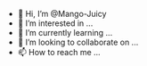 - 👋 Hi, I’m @Mango-Juicy
- 👀 I’m interested in ...
- 🌱 I’m currently learning ...
- 💞️ I’m looking to collaborate on ...
- 📫 How to reach me ...

<!---
Mango-Juicy/Mango-Juicy is a ✨ special ✨ repository because its `README.md` (this file) appears on your GitHub profile.
You can click the Preview link to take a look at your changes.
--->
